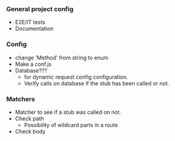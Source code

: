 ### General project config
- E2E/IT tests
- Documentation

### Config
- change 'Method' from string to enum
- Make a conf.js
- Database???
    - for dynamic request config configuration.
    - Verify calls on database if the stub has been called or not.

### Matchers
- Matcher to see if a stub was called on not.
- Check path
    - Possibility of wildcard parts in a route
- Check body